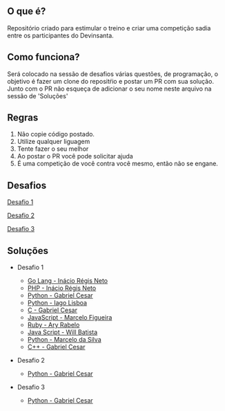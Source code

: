 ## O que é?

Repositório criado para estimular o treino e criar uma competição sadia entre os participantes do Devinsanta.

## Como funciona?

Será colocado na sessão de desafios várias questões, de programação, o objetivo é fazer um clone do repositŕio e postar um PR com sua solução.
Junto com o PR não esqueça de adicionar o seu nome neste arquivo na sessão de 'Soluções'

## Regras

1. Não copie código postado.
2. Utilize qualquer liguagem
3. Tente fazer o seu melhor
4. Ao postar o PR você pode solicitar ajuda
5. É uma competição de você contra você mesmo, então não se engane.

## Desafios

[Desafio 1](https://github.com/aryrabelo/Devinsanta-Challenge/blob/master/Desafio%201/Desafio%201.md)

[Desafio 2](https://github.com/aryrabelo/Devinsanta-Challenge/blob/master/Desafio%202/Desafio%202.md)

[Desafio 3](https://github.com/aryrabelo/Devinsanta-Challenge/blob/master/Desafio%203/Desafio%203.md)


## Soluções

* Desafio 1

  * [Go Lang - Inácio Régis Neto](https://github.com/inacio/Devinsanta-Challenge/blob/master/Desafio%201/Go-Inacio/main.go)
  * [PHP - Inácio Régis Neto](https://github.com/inacio/Devinsanta-Challenge/blob/master/Desafio%201/PHP_Inacio/desafio1.php)
  * [Python - Gabriel Cesar](https://github.com/gabrielcesar/Devinsanta-Challenge/tree/master/Desafio%201/python_gabrielcesar)
  * [Python - Iago Lisboa](https://github.com/iagolisboa/Devinsanta-Challenge/blob/master/Desafio%201/Python_IagoLisboa/challenge1.py)
  * [C - Gabriel Cesar](https://github.com/gabrielcesar/Devinsanta-Challenge/tree/master/Desafio%201/c_gabrielcesar)
  * [JavaScript - Marcelo Figueira](https://github.com/MarceloFigueira/Devinsanta-Challenge/blob/master/Desafio%201/js_marcelofigueira/desafio1.js)
  * [Ruby - Ary Rabelo](https://github.com/aryrabelo/Devinsanta-Challenge/tree/master/Desafio%201/Ruby(aryrabelo))
  * [Java Script - Will Batista](https://github.com/aryrabelo/Devinsanta-Challenge/tree/master/Desafio%201/JavaScript(Will))
  * [Python - Marcelo da Silva](https://github.com/marcelodasilva/Devinsanta-Challenge/blob/master/Desafio%201/python_MarceloDaSilva/solution1.py)
  * [C++ - Gabriel Cesar](https://github.com/gabrielcesar/Devinsanta-Challenge/tree/master/Desafio%201/cpp_gabrielcesar)


* Desafio 2

  * [Python - Gabriel Cesar](https://github.com/gabrielcesar/Devinsanta-Challenge/tree/master/Desafio%202/python_gabrielcesar)


* Desafio 3

  * [Python - Gabriel Cesar](https://github.com/gabrielcesar/Devinsanta-Challenge/tree/master/Desafio%203/python_gabrielcesar)


